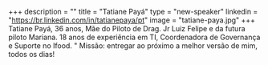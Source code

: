 +++
description = ""
title = "Tatiane Payá"
type = "new-speaker"
linkedin = "https://br.linkedin.com/in/tatianepaya/pt"
image = "tatiane-paya.jpg"
+++
Tatiane Payá, 36 anos, Mãe do Piloto de Drag. Jr Luiz Felipe e da futura piloto Mariana. 18 anos de experiência em TI, Coordenadora de Governança e Suporte no Ifood. " Missão: entregar ao próximo a melhor versão de mim, todos os dias!
